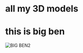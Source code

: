 # all my 3D models
# this is big ben
![BIG BEN2](https://github.com/user-attachments/assets/3d1c4804-483c-4126-a1bb-4a7057a66b58)
